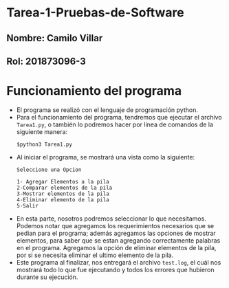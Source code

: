# Tarea-1-Pruebas-de-Software  
## Nombre: Camilo Villar  
## Rol: 201873096-3


    
# Funcionamiento del programa    
  - El programa se realizó con el lenguaje de programación python.  
  - Para el funcionamiento del programa, tendremos que ejecutar el archivo `` Tarea1.py ``, o también lo podremos hacer por linea de comandos de la siguiente manera:  
    ```python3
    $python3 Tarea1.py  
    ```  
  - Al iniciar el programa, se mostrará una vista como la siguiente:  
    ```python3
    Seleccione una Opcion  

    1- Agregar Elementos a la pila
    2-Comparar elementos de la pila  
    3-Mostrar elementos de la pila  
    4-Eliminar elemento de la pila  
    5-Salir   
    ```    
  - En esta parte, nosotros podremos seleccionar lo que necesitamos. Podemos notar que agregamos los requerimientos necesarios que se pedian para el programa; además agregamos las opciones de mostrar elementos, para saber que se estan agregando correctamente palabras en el programa. Agregamos la opción de eliminar elementos de la pila, por si se necesita eliminar el ultimo elemento de la pila.  
  - Este programa al finalizar, nos entregará el archivo ``test.log``, el cuál nos mostrará todo lo que fue ejecutando y todos los errores que hubieron durante su ejecución.

   
